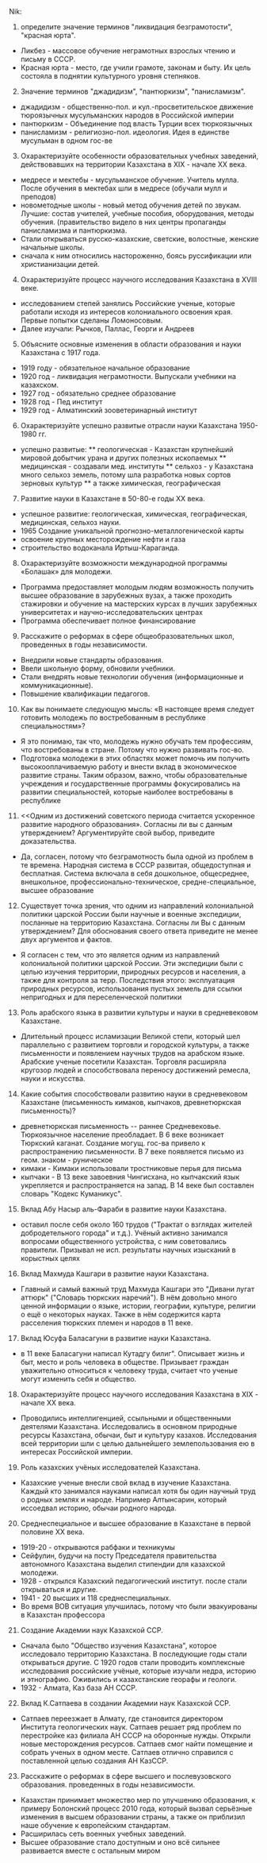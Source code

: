 Nik:
1) определите значение терминов "ликвидация безграмотости", "красная юрта".
 * Ликбез - массовое обучение неграмотных взрослых чтению и письму в СССР.
 * Красная юрта - место, где учили грамоте, законам и быту. Их цель состояла в поднятии культурного уровня степняков.

 2) Значение терминов "джадидизм", "пантюркизм", "панисламизм".
 * джадидизм - общественно-пол. и кул.-просветительское движение тюроязычных мусульманских народов в Российской империи
 * пантюркизм - Объединение под власть Турции всех тюркоязычных
 * панисламизм - религиозно-пол. идеология. Идея в единстве мусульман в одном гос-ве

 3) Охарактеризуйте особенности образовательных учебных заведений, действовавших на территории Казахстана в XIX - начале ХХ века. 
 * медресе и мектебы - мусульманское обучение. Учитель мулла. После обучения в мектебах шли в медресе (обучали мулл и преподов)
 * новометодные школы - новый метод обучения детей по звукам. Лучшие: состав учителей, учебные пособия, оборудования, методы обучения. (правительство видело в них центры пропаганды панисламизма и пантюркизма.
 * Стали открываться русско-казахские, светские, волостные, женские начальные школы.
 * сначала к ним относились настороженно, боясь руссификации или христианизации детей.

 4) Охарактеризуйте процесс научного исследования Казахстана в ХVIII веке.
 * исследованием степей занялись Российские ученые, которые работали исходя из интересов колониального освоения края. Первые попытки сделаны Ломоносовым.
 * Далее изучали: Рычков, Паллас, Георги и Андреев

 5) Объясните основные изменения в области образования и науки Казахстана с 1917 года.
 * 1919 году - обязательное начальное образование
 * 1920 год - ликвидация неграмотности. Выпускали учебники на казахском.
 * 1927 год - обязательно среднее образование 
 * 1928 год - Пед институт
 * 1929 год - Алматинский зооветеринарный институт

 6) Охарактеризуйте успешно развитые отрасли науки Казахстана 1950-1980 гг. 
 * успешно развитые: 
  ** геологическая - Казахстан крупнейший мировой добытчик урана и других полезных ископаемых
  ** медицинская - создавали мед. институты
  ** сельхоз - у Казахстана много сельхоз земель, потому шла разработка новых сортов зерновых культур
  ** а также химическая, географическая

 7) Развитие науки в Казахстане в 50-80-е годы ХХ века.
 * успешное развитие: геологическая, химическая, географическая, медицинская, сельхоз науки.
 * 1965 Создание уникальной прогнозно-металлогенической карты
 * освоение крупных месторождение нефти и газа
 * строительство водоканала Иртыш-Караганда.

 8) Охарактеризуйте возможности международной программы «Болашак» для молодежи. 
 * Программа предоставляет молодым людям возможность получить высшее образование в зарубежных вузах, а также проходить стажировки и обучение на мастерских курсах в лучших зарубежных университетах и научно-исследовательских центрах
 * Программа обеспечивает полное финансирование

 9) Расскажите о реформах в сфере общеобразовательных школ, проведенных в годы независимости.
 * Внедрили новые стандарты образования. 
 * Ввели школьную форму, обновили учебники. 
 * Стали внедрять новые технологии обучения (информационные и коммуникационные). 
 * Повышение квалификации педагогов.

 10) Как вы понимаете следующую мысль: «В настоящее время следует готовить молодежь по востребованным в республике специальностям»?
 * Я это понимаю, так что, молодежь нужно обучать тем профессиям, что востребованы в стране. Потому что нужно развивать гос-во.
 * Подготовка молодежи в этих областях может помочь им получить высокооплачиваемую работу и внести вклад в экономическое развитие страны. Таким образом, важно, чтобы образовательные учреждения и государственные программы фокусировались на развитии специальностей, которые наиболее востребованы в республике

11) <<Одним из достижений советского периода считается ускоренное развитие народного образования». Согласны ли вы с данным утверждением? Аргументируйте свой выбор, приведите доказательства.
 * Да, согласен, потому что безграмотность была одной из проблем в те времена. Народная система в СССР развитая, общедоступная и бесплатная. Система включала в себя дошкольное, общесреднее, внешкольное, профессионально-техническое, средне-специальное, высшее образование

 12) Существует точка зрения, что одним из направлений колониальной политики царской России были научные и военные экспедиции, посланные на территорию Казахстана. Согласны ли Вы с данным утверждением? Для обоснования своего ответа приведите не менее двух аргументов и фактов. 
 * Я согласен с тем, что это является одним из направлений колониальной политики царской России. Эти экспедиции были с целью изучения территории, природных ресурсов и населения, а также для контроля за терр. Последствия этого: эксплуатация природных ресурсов, использования пустых земель для ссылки непригодных и для переселенческой политики

 13) Роль арабского языка в развитии культуры и науки в средневековом Казахстане.
 * Длительный процесс исламизации Великой степи, который шел параллельно с развитием торговли и городской культуры, а также письменности и появлением научных трудов на арабском языке. Арабские ученые посетили Казахстан. Торговля расширяла кругозор людей и способствовала переносу достижений ремесла, науки и искусства.

 14) Какие события способствовали развитию науки в средневековом Казахстане (письменность кимаков, кыпчаков, древнетюркская письменность)?
 * древнетюркская письменность -- раннее Средневековье. Тюркоязычное население преобладает. В 6 веке возникает Тюркский каганат. Создание могущ. гос-ва привело к распространению письменности. В 7 веке появляется письмо из геом. знаком - руническое
 * кимаки - Кимаки использовали тростниковые перья для письма
 * кыпчаки - В 13 веке завоевния Чингисхана, но кыпчакский язык укрепляется и распространяется на запад. В 14 веке был составлен словарь "Кодекс Куманикус".

 15) Вклад Абу Насыр аль-Фараби в развитие науки Казахстана. 
 * оставил после себя около 160 трудов ("Трактат о взглядах жителей добродетельного города" и т.д.). Учёный активно занимался вопросами общественного устройства, с ним советовались правители. Призывал не исп. результаты научных изысканий в корыстных целях

 16) Вклад Махмуда Кашгари в развитие науки Казахстана.
 * Главный и самый важный труд Махмуда Кашгари это "Дивани лугат аттюрк" ("Словарь тюркских наречий"). В нём довольно много ценной информации о языке, истории, географии, культуре, религии о ещё о некоторых науках. Также в нём содержится карта расселения тюркских племен и народов в 11 веке.

 17) Вклад Юсуфа Баласагуни в развитие науки Казахстана.
 * в 11 веке Баласагуни написал Кутадгу билиг". Описывает жизнь и быт, место и роль человека в обществе. Призывает граждан уважительно относиться к человеку труда, считает что ученые могут изменить себя и общество.

 18) Охарактеризуйте процесс научного исследования Казахстана в ХІХ - начале ХХ века. 
 * Проводились интеллигенцией, ссыльными и общественными деятелями Казахстана. Исследовались в основном природные ресурсы Казахстана, обычаи, быт и культуру казахов. Исследования всей территории шли с целью дальнейшего землепользования ею в интересах Российской империи. 

 19) Роль казахских учёных исследователей Казахстана.
 * Казахские ученые внесли свой вклад в изучение Казахстана. Каждый кто занимался науками написал хотя бы один научный труд о родных землях и народе. Например Алтынсарин, который иссоедвал историю, обычаи родного народа.

20) Среднеспециальное и высшее образование в Казахстане в первой половине ХХ века.
 * 1919-20 - открываются рабфаки и техникумы
 * Сейфулин, будучи на посту Председателя правительства автономного Казахстана выделил стипендии для казахской молодежи.
 * 1928 - открылся Казахский педагогический институт. после стали открываться и другие.
 * 1941 - 20 высших и 118 среднеспециальных.
 * Во время ВОВ ситуация улучшилась, потому что были эвакуированы в Казахстан профессора

 21) Создание Академии наук Казахской ССР.
 * Сначала было "Общество изучения Казахстана", которое исследовало территорию Казахстана. В последующие годы стали открываться другие. С 1920 годов стали проводить комплексные исследования российские учёные, которые изучали недра, историю и этнографию. Оживились и казахстанские георафы и геологи.
 * 1932 - Алмата, Каз база АН СССР.

 22) Вклад К.Сатпаева в создании Академии наук Казахской ССР.
 * Сатпаев переезжает в Алмату, где становится директором Института геологических наук. Сатпаев решает ряд проблем по перестройке каз филиала АН СССР на оборонные нужды. Открыли новые месторождения ресурсов. Сатпаев смог найти помещение и собрать ученых в одном месте. Сатпаев отлично справился с поставленной целью создания АН КазССР.

 23) Расскажите о реформах в сфере высшего и послевузовского образования. проведенных в годы независимости.
 * Казахстан принимает множество мер по улучшению образования, к примеру Болонский процесс 2010 года, который вызвал серьёзные изменения в высшем образовании страны, а также он приблизил наше обучение к европейским стандартам.
 * Расширилась сеть военных учебных заведений.
 * Высшее образование стало доступным и оно всё сильнее развивается вместе с остальным миром